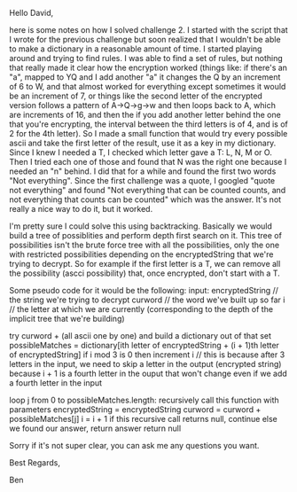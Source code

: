 Hello David,

here is some notes on how I solved challenge 2. I started with the script that I wrote for the previous challenge but soon realized that I wouldn't be able to make a dictionary in a reasonable amount of time. I started playing around and trying to find rules. I was able to find a set of rules, but nothing that really made it clear how the encryption worked (things like: if there's an "a", mapped to YQ and I add another "a" it changes the Q by an increment of 6 to W, and that almost worked for everything except sometimes it would be an increment of 7, or things like the second letter of the encrypted version follows a pattern of A->Q->g->w and then loops back to A, which are increments of 16, and then the if you add another letter behind the one that you're encrypting, the interval between the third letters is of 4, and is of 2 for the 4th letter). So I made a small function that would try every possible ascii and take the first letter of the result, use it as a key in my dictionary. Since I knew I needed a T, I checked which letter gave a T: L, N, M or O. Then I tried each one of those and found that N was the right one because I needed an "n" behind. I did that for a while and found the first two words "Not everything". Since the first challenge was a quote, I googled "quote not everything" and found "Not everything that can be counted counts, and not everything that counts can be counted" which was the answer. It's not really a nice way to do it, but it worked.

I'm pretty sure I could solve this using backtracking. Basically we would build a tree of possiblities and perform depth first search on it. This tree of possibilities isn't the brute force tree with all the possibilities, only the one with restricted possibilities depending on the encryptedString that we're trying to decrypt. So for example if the first letter is a T, we can remove all the possibility (ascci possibility) that, once encrypted, don't start with a T.

Some pseudo code for it would be the following:
input:
    encryptedString // the string we're trying to decrypt
    curword // the word we've built up so far
    i // the letter at which we are currently (corresponding to the depth of the implicit tree that we're building)

try curword + (all ascii one by one) and build a dictionary out of that
set possibleMatches = dictionary[ith letter of encryptedString + (i + 1)th letter of encryptedString]
if i mod 3 is 0 then increment i // this is because after 3 letters in the input, we need to skip a letter in the output (encrypted string) because i + 1 is a fourth letter in the ouput that won't change even if we add a fourth letter in the input

loop j from 0 to possibleMatches.length:
    recursively call this function with parameters
        encryptedString = encryptedString 
        curword = curword + possibleMatches[j] 
        i = i + 1
    if this recursive call returns null, continue
    else we found our answer, return answer
return null

Sorry if it's not super clear, you can ask me any questions you want.

Best Regards,

Ben